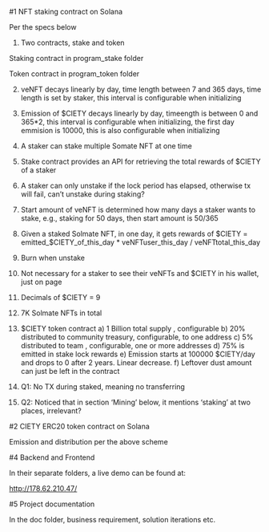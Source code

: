 #1 NFT staking contract on Solana

Per the specs below 

1. Two contracts, stake and token

Staking contract in program_stake folder

Token contract in program_token folder

2. veNFT decays linearly by day, time length between 7 and 365 days, time length is set by staker, this interval is configurable when initializing

3. Emission of $CIETY decays linearly by day, timeength is between 0 and 365*2, this interval is configurable when initializing, the first day emmision is 10000, this is also configurable when initializing

4. A staker can stake multiple Somate NFT at one time

5. Stake contract provides an API for retrieving the total rewards of $CIETY of a staker

6. A staker can only unstake if the lock period has elapsed, otherwise tx will fail, can’t unstake during staking?

7. Start amount of veNFT is determined how many days a staker wants to stake, e.g., staking for 50 days, then start amount is 50/365

8. Given a staked Solmate NFT, in one day, it gets rewards of $CIETY =  emitted_$CIETY_of_this_day * veNFTuser_this_day / veNFTtotal_this_day 

9. Burn when unstake

10. Not necessary for a staker to see their veNFTs and $CIETY in his wallet, just on page

11. Decimals of $CIETY = 9

12. 7K Solmate NFTs in total

13. $CIETY token contract
    a) 1 Billion total supply , configurable
    b) 20% distributed to community treasury, configurable, to one address
    c) 5% distributed to team , configurable, one or more addresses
    d) 75% is emitted in stake lock rewards 
    e) Emission starts at 100000 $CIETY/day and drops to 0 after 2 years. Linear decrease. 
    f) Leftover dust amount can just be left in the contract

14. Q1: No TX during staked, meaning no transferring

15. Q2: Noticed that in section ‘Mining’ below, it mentions ‘staking’ at two places, irrelevant?


#2 CIETY ERC20 token contract on Solana 

Emission and distribution per the above scheme


#4 Backend and Frontend

In their separate folders, a live demo can be found at:

http://178.62.210.47/


#5 Project documentation

In the doc folder, business requirement, solution iterations etc.










